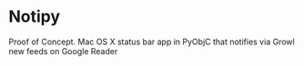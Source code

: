 Notipy
======

Proof of Concept. Mac OS X status bar app in PyObjC that notifies via Growl new feeds on Google Reader
